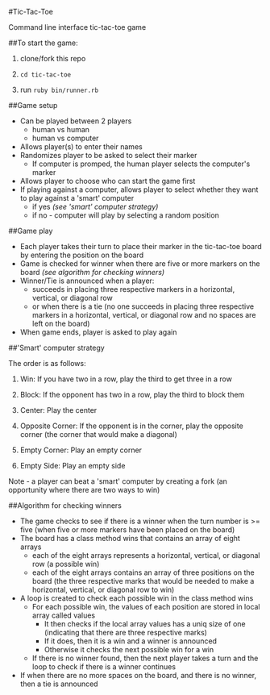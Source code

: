#Tic-Tac-Toe

Command line interface tic-tac-toe game
 
##To start the game:

1. clone/fork this repo

2. `cd tic-tac-toe`

3. run `ruby bin/runner.rb`

##Game setup

* Can be played between 2 players
    * human vs human
    * human vs computer
* Allows player(s) to enter their names
* Randomizes player to be asked to select their marker
    * If computer is promped, the human player selects the computer's marker
* Allows player to choose who can start the game first
* If playing against a computer, allows player to select whether they want to play against a 'smart' computer
    * if yes *(see 'smart' computer strategy)*
    * if no - computer will play by selecting a random position

##Game play
* Each player takes their turn to place their marker in the tic-tac-toe board by entering the position on the board
* Game is checked for winner when there are five or more markers on the board *(see algorithm for checking winners)*
* Winner/Tie is announced when a player:
    * succeeds in placing three respective markers in a horizontal, vertical, or diagonal row
    * or when there is a tie (no one succeeds in placing three respective markers in a horizontal, vertical, or diagonal row and no spaces are left on the board)
* When game ends, player is asked to play again

##'Smart' computer strategy

The order is as follows:

1. Win: If you have two in a row, play the third to get three in a row

2. Block: If the opponent has two in a row, play the third to block them

3. Center: Play the center

4. Opposite Corner: If the opponent is in the corner, play the opposite corner (the corner that would make a diagonal)

5. Empty Corner: Play an empty corner

6. Empty Side: Play an empty side

Note - a player can beat a 'smart' computer by creating a fork (an opportunity where there are two ways to win)

##Algorithm for checking winners
* The game checks to see if there is a winner when the turn number is >= five (when five or more markers have been placed on the board)
* The board has a class method wins that contains an array of eight arrays
    * each of the eight arrays represents a horizontal, vertical, or diagonal row (a possible win)
    * each of the eight arrays contains an array of three positions on the board (the three respective marks that would be needed to make a horizontal, vertical, or diagonal row to win)
* A loop is created to check each possible win in the class method wins
    * For each possible win, the values of each position are stored in local array called values
      * It then checks if the local array values has a uniq size of one (indicating that there are three respective marks)
      * If it does, then it is a win and a winner is announced
      * Otherwise it checks the next possible win for a win
    * If there is no winner found, then the next player takes a turn and the loop to check if there is a winner continues
* If when there are no more spaces on the board, and there is no winner, then a tie is announced
